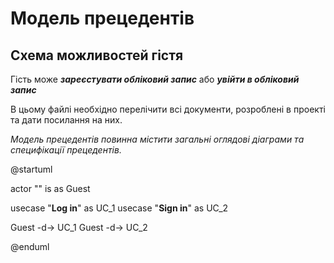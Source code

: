 # Модель прецедентів

## Схема можливостей гістя

Гість може ***зареєстувати обліковий запис*** або ***увійти в обліковий запис***




В цьому файлі необхідно перелічити всі документи, розроблені в проекті та дати посилання на них.

*Модель прецедентів повинна містити загальні оглядові діаграми та специфікації прецедентів.*


@startuml

  actor "" is as Guest

  usecase "<b>Log in</b>" as UC_1
  usecase "<b>Sign in</b>" as UC_2

  Guest -d-> UC_1
  Guest -d-> UC_2

@enduml
